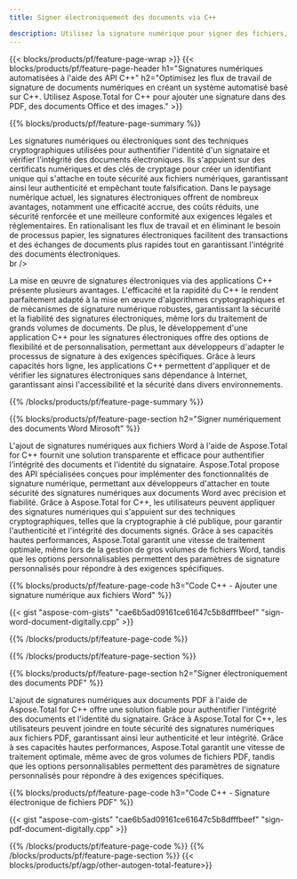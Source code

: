 ```yaml
---
title: Signer électroniquement des documents via C++ 

description: Utilisez la signature numérique pour signer des fichiers, notamment Microsoft Word, Excel, PowerPoint, PDF et Images via votre application C++. Ajoutez une signature électronique en ligne via l'application.
---
```


{{< blocks/products/pf/feature-page-wrap >}}
{{< blocks/products/pf/feature-page-header h1="Signatures numériques automatisées à l'aide des API C++" h2="Optimisez les flux de travail de signature de documents numériques en créant un système automatisé basé sur C++. Utilisez Aspose.Total for C++ pour ajouter une signature dans des PDF, des documents Office et des images." >}}

{{% blocks/products/pf/feature-page-summary %}}

Les signatures numériques ou électroniques sont des techniques cryptographiques utilisées pour authentifier l'identité d'un signataire et vérifier l'intégrité des documents électroniques. Ils s'appuient sur des certificats numériques et des clés de cryptage pour créer un identifiant unique qui s'attache en toute sécurité aux fichiers numériques, garantissant ainsi leur authenticité et empêchant toute falsification. Dans le paysage numérique actuel, les signatures électroniques offrent de nombreux avantages, notamment une efficacité accrue, des coûts réduits, une sécurité renforcée et une meilleure conformité aux exigences légales et réglementaires. En rationalisant les flux de travail et en éliminant le besoin de processus papier, les signatures électroniques facilitent des transactions et des échanges de documents plus rapides tout en garantissant l'intégrité des documents électroniques. <br /> br />

La mise en œuvre de signatures électroniques via des applications C++ présente plusieurs avantages. L'efficacité et la rapidité du C++ le rendent parfaitement adapté à la mise en œuvre d'algorithmes cryptographiques et de mécanismes de signature numérique robustes, garantissant la sécurité et la fiabilité des signatures électroniques, même lors du traitement de grands volumes de documents. De plus, le développement d'une application C++ pour les signatures électroniques offre des options de flexibilité et de personnalisation, permettant aux développeurs d'adapter le processus de signature à des exigences spécifiques. Grâce à leurs capacités hors ligne, les applications C++ permettent d'appliquer et de vérifier les signatures électroniques sans dépendance à Internet, garantissant ainsi l'accessibilité et la sécurité dans divers environnements. 

{{% /blocks/products/pf/feature-page-summary  %}}

{{% blocks/products/pf/feature-page-section  h2="Signer numériquement des documents Word Mirosoft" %}}

L'ajout de signatures numériques aux fichiers Word à l'aide de Aspose.Total for C++ fournit une solution transparente et efficace pour authentifier l'intégrité des documents et l'identité du signataire. Aspose.Total propose des API spécialisées conçues pour implémenter des fonctionnalités de signature numérique, permettant aux développeurs d'attacher en toute sécurité des signatures numériques aux documents Word avec précision et fiabilité. Grâce à Aspose.Total for C++, les utilisateurs peuvent appliquer des signatures numériques qui s'appuient sur des techniques cryptographiques, telles que la cryptographie à clé publique, pour garantir l'authenticité et l'intégrité des documents signés. Grâce à ses capacités hautes performances, Aspose.Total garantit une vitesse de traitement optimale, même lors de la gestion de gros volumes de fichiers Word, tandis que les options personnalisables permettent des paramètres de signature personnalisés pour répondre à des exigences spécifiques. 

{{% blocks/products/pf/feature-page-code h3="Code C++ - Ajouter une signature numérique aux fichiers Word" %}}

{{< gist "aspose-com-gists" "cae6b5ad09161ce61647c5b8dfffbeef" "sign-word-document-digitally.cpp" >}}

{{% /blocks/products/pf/feature-page-code  %}}

{{% /blocks/products/pf/feature-page-section %}}

{{% blocks/products/pf/feature-page-section  h2="Signer électroniquement des documents PDF" %}}

L'ajout de signatures numériques aux documents PDF à l'aide de Aspose.Total for C++ offre une solution fiable pour authentifier l'intégrité des documents et l'identité du signataire.  Grâce à Aspose.Total for C++, les utilisateurs peuvent joindre en toute sécurité des signatures numériques aux fichiers PDF, garantissant ainsi leur authenticité et leur intégrité. Grâce à ses capacités hautes performances, Aspose.Total garantit une vitesse de traitement optimale, même avec de gros volumes de fichiers PDF, tandis que les options personnalisables permettent des paramètres de signature personnalisés pour répondre à des exigences spécifiques.

{{% blocks/products/pf/feature-page-code h3="Code C++ - Signature électronique de fichiers PDF" %}}

{{< gist "aspose-com-gists" "cae6b5ad09161ce61647c5b8dfffbeef" "sign-pdf-document-digitally.cpp" >}}

{{% /blocks/products/pf/feature-page-code  %}}
{{% /blocks/products/pf/feature-page-section %}}
{{< blocks/products/pf/agp/other-autogen-total-feature>}}